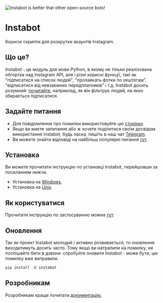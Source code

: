 ![Instabot is better that other open-source bots!](https://github.com/instagrambot/instabot/blob/master/docs/img/tag%20instabot.png "Instabot is better that other open-source bots!")

# Instabot

Корисні скрипти для розкрутки акаунтів Instagram.

## Що це?

Instabot - це модуль для мови Python, в якому не тільки реалізована обгортка над Instagram API, але і різні корисні функції, такі як "підписатися на список людей", "пролайкать фотки по хештегам", "відписатися від невзаємних передплатників" і т.д. Instabot досить розумний: [почитайте](/docs/ukr/Filtration.md), наприклад, як він фільтрує людей, на яких збирається підписатися.

## Задайте питання

* Для повідомлення про помилки використовуйте цю [сторінку](https://github.com/instagrambot/instabot/issues).
* Якщо ви маєте запитання або ж хочете поділитися своїм досвідом використання Instabot, будь ласка, пишіть в наш чат [Telegram](https://t.me/instabotproject).
* Ви можете знайти відповіді на найбільш популярні питання [тут](/docs/ukr/FAQ.md).

## Установка

Ви можете прочитати інструкцію по установці Instabot, перейшовши за посиланням нижче.
* Установка на [Windows](/docs/ukr/Installation_on_Windows.md),
* Установка на [Unix](/docs/ukr/Installation_on_Unix.md).

## Як користуватися

Прочитати інструкцію по застосуванню можна [тут](/docs/ukr/How_to_use.md).

## Оновлення

Так як проект Instabot молодий і активно розвивається, то оновлення виходитимуть досить часто. Тому якщо ви натрапили на помилку, не поспішайте бити в дзвони: спробуйте оновити Instabot - може бути, цю помилку вже виправили.

``` python
pip install -U instabot
```

## Розробникам

Розробникам краще почитати [документацію](/docs/en/For_developers.md).
